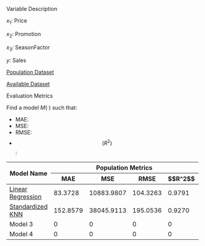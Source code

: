 Variable Description

$x_1$: Price

$x_2$: Promotion

$x_3$: SeasonFactor

$y$: Sales

[Population Dataset](https://github.com/StellaVadis/ssa/edit/main/sales_population.md)

[Available Dataset](https://github.com/StellaVadis/ssa/edit/main/sales_available.md)

Evaluation Metrics

Find a model $M(\cdot)$ such that:

- MAE:
- MSE:
- RMSE:
- $$\left(R^2\right)$$:

<table>
  <thead>
    <tr>
      <th rowspan="2">Model Name</th>
      <th colspan="4">Population Metrics</th>
      <th colspan="4">Reported Metrics</th>
    </tr>
    <tr>
      <th>MAE</th>
      <th>MSE</th>
      <th>RMSE</th>
      <th>$$R^2$$</th>
      <th>MAE</th>
      <th>MSE</th>
      <th>RMSE</th>
      <th>$$R^2$$</th>
    </tr>
  </thead>
  <tbody>
    <tr>
      <td><a href="https://github.com/StellaVadis/ssa/blob/main/sales_linear.md">Linear Regression</a></td>
      <td>83.3728</td>
      <td>10883.9807</td>
      <td>104.3263</td>
      <td>0.9791</td>
      <td>74.7709</td>
      <td>8689.6195</td>
      <td>93.2181</td>
      <td>0.9833</td>
    </tr>
    <tr>
      <td><a href="https://github.com/StellaVadis/ssa/blob/main/sales_knn.md">Standardized KNN</a></td>
      <td>152.8579</td>
      <td>38045.9113</td>
      <td>195.0536</td>
      <td>0.9270</td>
      <td>172.6786</td>
      <td>47159.1680</td>
      <td>217.1616</td>
      <td>0.9095</td>
    </tr>
    <tr>
      <td>Model 3</td>
      <td>0</td>
      <td>0</td>
      <td>0</td>
      <td>0</td>
      <td>0</td>
      <td>0</td>
      <td>0</td>
      <td>0</td>
    </tr>
    <tr>
      <td>Model 4</td>
      <td>0</td>
      <td>0</td>
      <td>0</td>
      <td>0</td>
      <td>0</td>
      <td>0</td>
      <td>0</td>
      <td>0</td>
    </tr>
  </tbody>
</table>





